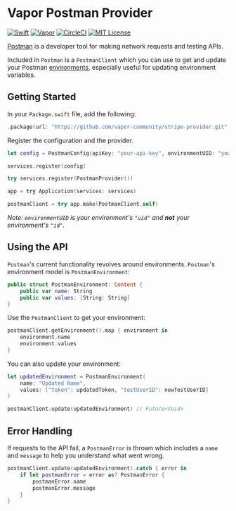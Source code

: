 # Vapor Postman Provider

[![Swift](http://img.shields.io/badge/swift-4.2-brightgreen.svg)](https://swift.org)
[![Vapor](http://img.shields.io/badge/vapor-3.0-brightgreen.svg)](https://vapor.codes)
[![CircleCI](https://circleci.com/gh/vapor-community/postman-provider.svg?style=shield)](https://circleci.com/gh/vapor-community/postman-provider)
[![MIT License](http://img.shields.io/badge/license-MIT-brightgreen.svg)](LICENSE)

[Postman](https://www.getpostman.com/docs/v6/postman/postman_api/intro_api) is a developer tool for making network requests and testing APIs.

Included in `Postman` is a `PostmanClient` which you can use to get and update your Postman [environments](https://www.getpostman.com/docs/v6/postman/environments_and_globals/manage_environments), especially useful for updating environment variables. 

## Getting Started

In your `Package.swift` file, add the following:

```swift
.package(url: "https://github.com/vapor-community/stripe-provider.git", from: "1.0.0")
```

Register the configuration and the provider.

```swift
let config = PostmanConfig(apiKey: "your-api-key", environmentUID: "your-environment-uid")

services.register(config)

try services.register(PostmanProvider())

app = try Application(services: services)

postmanClient = try app.make(PostmanClient.self)
```
*Note: `environmentUID` is your environment's `"uid"` and **not** your environment's `"id"`.*

## Using the API

`Postman`'s current functionality revolves around environments. `Postman`'s environment model is `PostmanEnvironment`:

```swift
public struct PostmanEnvironment: Content {
    public var name: String
    public var values: [String: String]
}
```

Use the `PostmanClient` to get your environment:

```swift
postmanClient.getEnvironment().map { environment in
    environment.name
    environment.values
}
```

You can also update your environment:

```swift
let updatedEnvironment = PostmanEnvironment(
    name: "Updated Name",
    values: ["token": updatedToken, "testUserID": newTestUserID]
)

postmanClient.update(updatedEnvironment) // Future<Void>
```

## Error Handling

If requests to the API fail, a `PostmanError` is thrown which includes a `name` and `message` to help you understand what went wrong. 

```swift
postmanClient.update(updatedEnvironment).catch { error in
    if let postmanError = error as? PostmanError {
        postmanError.name
        postmanError.message
    }
}
```
